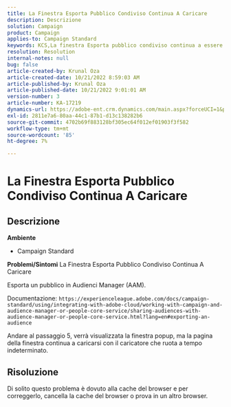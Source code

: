 ```yaml
---
title: La Finestra Esporta Pubblico Condiviso Continua A Caricare
description: Descrizione
solution: Campaign
product: Campaign
applies-to: Campaign Standard
keywords: KCS,La finestra Esporta pubblico condiviso continua a essere caricata
resolution: Resolution
internal-notes: null
bug: false
article-created-by: Krunal Oza
article-created-date: 10/21/2022 8:59:03 AM
article-published-by: Krunal Oza
article-published-date: 10/21/2022 9:01:01 AM
version-number: 3
article-number: KA-17219
dynamics-url: https://adobe-ent.crm.dynamics.com/main.aspx?forceUCI=1&pagetype=entityrecord&etn=knowledgearticle&id=693dd99b-1e51-ed11-bba2-0022480867fb
exl-id: 2811e7a6-80aa-44c1-87b1-d13c138282b6
source-git-commit: 4702b69f883128bf305ec64f012ef01903f3f582
workflow-type: tm+mt
source-wordcount: '85'
ht-degree: 7%

---
```


# La Finestra Esporta Pubblico Condiviso Continua A Caricare

## Descrizione

<b>Ambiente</b>
- Campaign Standard



<b>Problemi/Sintomi</b>
La Finestra Esporta Pubblico Condiviso Continua A Caricare

Esporta un pubblico in Audienci Manager (AAM).

Documentazione: `https://experienceleague.adobe.com/docs/campaign-standard/using/integrating-with-adobe-cloud/working-with-campaign-and-audience-manager-or-people-core-service/sharing-audiences-with-audience-manager-or-people-core-service.html?lang=en#exporting-an-audience`

Andare al passaggio 5, verrà visualizzata la finestra popup, ma la pagina della finestra continua a caricarsi con il caricatore che ruota a tempo indeterminato.


## Risoluzione


Di solito questo problema è dovuto alla cache del browser e per correggerlo, cancella la cache del browser o prova in un altro browser.
